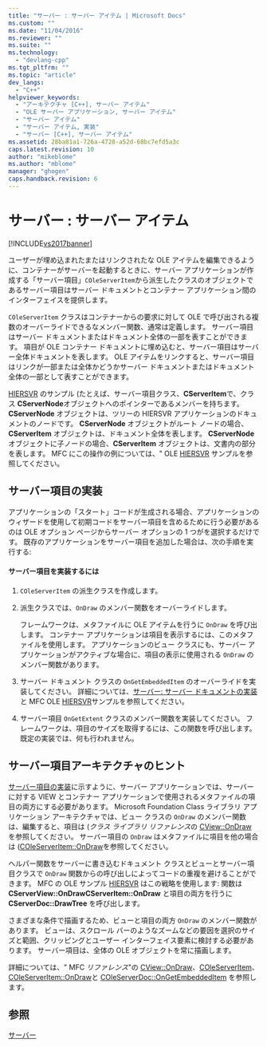 ```yaml
---
title: "サーバー : サーバー アイテム | Microsoft Docs"
ms.custom: ""
ms.date: "11/04/2016"
ms.reviewer: ""
ms.suite: ""
ms.technology: 
  - "devlang-cpp"
ms.tgt_pltfrm: ""
ms.topic: "article"
dev_langs: 
  - "C++"
helpviewer_keywords: 
  - "アーキテクチャ [C++], サーバー アイテム"
  - "OLE サーバー アプリケーション, サーバー アイテム"
  - "サーバー アイテム"
  - "サーバー アイテム, 実装"
  - "サーバー [C++], サーバー アイテム"
ms.assetid: 28ba81a1-726a-4728-a52d-68bc7efd5a3c
caps.latest.revision: 10
author: "mikeblome"
ms.author: "mblome"
manager: "ghogen"
caps.handback.revision: 6
---
```

# サーバー : サーバー アイテム
[!INCLUDE[vs2017banner](../assembler/inline/includes/vs2017banner.md)]

ユーザーが埋め込まれたまたはリンクされたな OLE アイテムを編集できるように、コンテナーがサーバーを起動するときに、サーバー アプリケーションが作成する「サーバー項目」`COleServerItem`から派生したクラスのオブジェクトであるサーバー項目はサーバー ドキュメントとコンテナー アプリケーション間のインターフェイスを提供します。  
  
 `COleServerItem` クラスはコンテナーからの要求に対して OLE で呼び出される複数のオーバーライドできるなメンバー関数、通常は定義します。  サーバー項目はサーバー ドキュメントまたはドキュメント全体の一部を表すことができます。  項目が OLE コンテナー ドキュメントに埋め込むと、サーバー項目はサーバー全体ドキュメントを表します。  OLE アイテムをリンクすると、サーバー項目はリンクが一部または全体かどうかサーバー ドキュメントまたはドキュメント全体の一部として表すことができます。  
  
 [HIERSVR](../top/visual-cpp-samples.md) のサンプル \(たとえば、サーバー項目クラス、**CServerItem**で、クラス **CServerNode**オブジェクトへのポインターであるメンバーを持ちます。  **CServerNode** オブジェクトは、ツリーの HIERSVR アプリケーションのドキュメントのノードです。  **CServerNode** オブジェクトがルート ノードの場合、**CServerItem** オブジェクトは、ドキュメント全体を表します。  **CServerNode** オブジェクトに子ノードの場合、**CServerItem** オブジェクトは、文書内の部分を表します。  MFC にこの操作の例については、" OLE [HIERSVR](../top/visual-cpp-samples.md) サンプルを参照してください。  
  
##  <a name="_core_implementing_server_items"></a> サーバー項目の実装  
 アプリケーションの「スタート」コードが生成される場合、アプリケーションのウィザードを使用して初期コードをサーバー項目を含めるために行う必要があるのは OLE オプション ページからサーバー オプションの 1 つがを選択するだけです。  既存のアプリケーションをサーバー項目を追加した場合は、次の手順を実行する:  
  
#### サーバー項目を実装するには  
  
1.  `COleServerItem` の派生クラスを作成します。  
  
2.  派生クラスでは、`OnDraw` のメンバー関数をオーバーライドします。  
  
     フレームワークは、メタファイルに OLE アイテムを行うに `OnDraw` を呼び出します。  コンテナー アプリケーションは項目を表示するには、このメタファイルを使用します。  アプリケーションのビュー クラスにも、サーバー アプリケーションがアクティブな場合に、項目の表示に使用される `OnDraw` のメンバー関数があります。  
  
3.  サーバー ドキュメント クラスの `OnGetEmbeddedItem` のオーバーライドを実装してください。  詳細については、[サーバー: サーバー ドキュメントの実装](../mfc/servers-implementing-server-documents.md) と MFC OLE [HIERSVR](../top/visual-cpp-samples.md)サンプルを参照してください。  
  
4.  サーバー項目 `OnGetExtent` クラスのメンバー関数を実装してください。  フレームワークは、項目のサイズを取得するには、この関数を呼び出します。  既定の実装では、何も行われません。  
  
##  <a name="_core_a_tip_for_server.2d.item_architecture"></a> サーバー項目アーキテクチャのヒント  
 [サーバー項目の実装](#_core_implementing_server_items)に示すように、サーバー アプリケーションでは、サーバーに対する VIEW とコンテナー アプリケーションで使用されるメタファイルの項目の両方にする必要があります。  Microsoft Foundation Class ライブラリ アプリケーション アーキテクチャでは、ビュー クラスの `OnDraw` のメンバー関数は、編集すると、項目は \(*クラス ライブラリ リファレンス*の [CView::OnDraw](../Topic/CView::OnDraw.md) を参照してください。  サーバー項目の `OnDraw` はメタファイルに項目を他の場合は \([COleServerItem::OnDraw](../Topic/COleServerItem::OnDraw.md)を参照してください。  
  
 ヘルパー関数をサーバーに書き込むドキュメント クラスとビューとサーバー項目クラスで `OnDraw` 関数からの呼び出しによってコードの重複を避けることができます。  MFC の OLE サンプル [HIERSVR](../top/visual-cpp-samples.md) はこの戦略を使用します: 関数は **CServerView::OnDrawCServerItem::OnDraw** と項目の両方を行うに **CServerDoc::DrawTree** を呼び出します。  
  
 さまざまな条件で描画するため、ビューと項目の両方 `OnDraw` のメンバー関数があります。  ビューは、スクロール バーのようなズームなどの要因を選択のサイズと範囲、クリッピングとユーザー インターフェイス要素に検討する必要があります。  サーバー項目は、全体の OLE オブジェクトを常に描画します。  
  
 詳細については、" MFC *リファレンス*"の [CView::OnDraw](../Topic/CView::OnDraw.md)、[COleServerItem](../mfc/reference/coleserveritem-class.md)、[COleServerItem::OnDraw](../Topic/COleServerItem::OnDraw.md)と [COleServerDoc::OnGetEmbeddedItem](../Topic/COleServerDoc::OnGetEmbeddedItem.md) を参照します。  
  
## 参照  
 [サーバー](../mfc/servers.md)